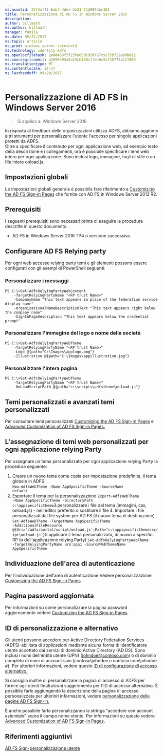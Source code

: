 ```yaml
---
ms.assetid: 25f5aff1-6abf-4dea-b531-f1d9943bc181
title: Personalizzazione di AD FS in Windows Server 2016
description: 
author: billmath
ms.author: billmath
manager: femila
ms.date: 05/31/2017
ms.topic: article
ms.prod: windows-server-threshold
ms.technology: identity-adfs
ms.openlocfilehash: 2e4d463f5f25fe85dc95d767c9c75b722e60b012
ms.sourcegitcommit: a2699e93a0a19cb138c1fde0c9af36774a12f865
ms.translationtype: MT
ms.contentlocale: it-IT
ms.lasthandoff: 09/20/2017
---
```

# <a name="ad-fs-customization-in-windows-server-2016"></a>Personalizzazione di AD FS in Windows Server 2016

>Si applica a: Windows Server 2016

In risposta al feedback delle organizzazioni utilizza ADFS, abbiamo aggiunto altri strumenti per personalizzare l'utente l'accesso per singole applicazioni protetti da ADFS.  
Oltre a specificare il contenuto per ogni applicazione web, ad esempio testo della descrizione e i collegamenti, ora è possibile specificare i temi web intero per ogni applicazione.  Sono inclusi logo, immagine, fogli di stile o un file intero onload.js.  
  
## <a name="global-settings"></a>Impostazioni globali    
Le impostazioni globali generale è possibile fare riferimento a [Customizing the AD FS Sign-in Pages](https://technet.microsoft.com/library/dn280950.aspx) che fornite con AD FS in Windows Server 2012 R2.  
  
## <a name="pre-requisites"></a>Prerequisiti  
I seguenti prerequisiti sono necessari prima di eseguire le procedure descritte in questo documento.  
  
-   AD FS in Windows Server 2016 TP4 o versione successiva  
  
## <a name="configure-ad-fs-relying-parties"></a>Configurare AD FS Relying party  
Per ogni web accesso relying party temi e gli elementi possono essere configurati con gli esempi di PowerShell seguenti:  
  
### <a name="customize-messages"></a>Personalizzare i messaggi  
  
```  
PS C:\>Set-AdfsRelyingPartyWebContent  
    -TargetRelyingPartyName "<RP trust Name>"  
    -CompanyName "This text appears in place of the federation service display name"  
    -OrganizationalNameDescriptionText "This text appears right below the company name"  
    -SignInPageDescription "This text appears below the credential prompt"  
```  
  
### <a name="customize-company-name-logo-and-image"></a>Personalizzare l'immagine del logo e nome della società  
  
```  
PS C:\>Set-AdfsRelyingPartyWebTheme  
    -TargetRelyingPartyName "<RP trust Name>"  
    -Logo @{path="C:\Images\applogo.png"}  
    -Illustration @{path="C:\Images\appillustration.jpg"}  
```  
  
### <a name="customize-entire-page"></a>Personalizzare l'intera pagina  
  
```  
PS C:\>Set-AdfsRelyingPartyWebTheme  
    -TargetRelyingPartyName "<RP trust Name>"  
    -OnLoadScriptPath @{path="c:\scripts\adfstheme\onload.js"}  
```  
  
## <a name="custom-themes-and-advanced-custom-themes"></a>Temi personalizzati e avanzati temi personalizzati  
  
Per consultare temi personalizzati [Customizing the AD FS Sign-in Pages](https://technet.microsoft.com/library/dn280950.aspx) e [Advanced Customization of AD FS Sign-in Pages.](https://technet.microsoft.com/library/dn636121.aspx)  
  
## <a name="assigning-custom-web-themes-per-rp"></a>L'assegnazione di temi web personalizzati per ogni applicazione relying Party  
  
Per assegnare un tema personalizzato per ogni applicazione relying Party la procedura seguente:  
  
1. Creare un nuovo tema come copia per impostazione predefinita, il tema globale in ADFS  
<code>New-AdfsWebTheme -Name AppSpecificTheme -SourceName default</code>  
2.  Esportare il tema per la personalizzazione <code>Export-AdfsWebTheme -Name AppSpecificTheme -DirectoryPath c:\appspecifictheme</code>3.personalizzare i file del tema (immagini, css, onload.js) - nell'editor preferito o sostituire il file 4. Importare i file personalizzati dal file system per AD FS (il nuovo tema di destinazione) <code>Set-AdfsWebTheme -TargetName AppSpecificTheme -AdditionalFileResource @{Uri='/adfs/portal/script/onload.js';Path="c:\appspecifictheme\script\onload.js"}</code>5.applicare il tema personalizzato, di nuovo a specifici RP (o dell'applicazione relying Party)
<code>Set-AdfsRelyingPartyWebTheme -TargetRelyingPartyName urn:app1 -SourceWebThemeName AppSpecificTheme</code>  
  
## <a name="home-realm-discovery"></a>Individuazione dell'area di autenticazione  
Per l'individuazione dell'area di autenticazione Vedere personalizzazione [Customizing the AD FS Sign-in Pages](https://technet.microsoft.com/library/dn280950.aspx).  
  
## <a name="updated-password-page"></a>Pagina password aggiornata  
Per informazioni su come personalizzare la pagina password aggiornamento vedere [Customizing the AD FS Sign-in Pages](https://technet.microsoft.com/library/dn280950.aspx).  
  
## <a name="customizing-and-alternate-ids"></a>ID di personalizzazione e alternativo  
Gli utenti possono accedere per Active Directory Federation Services (ADFS)-abilitata di applicazioni mediante alcuna forma di identificatore utente accettato dai servizi di dominio Active Directory (AD DS). Sono inclusi i nomi dell'entità utente (UPN) (johndoe@contoso.com) o di dominio completo di nomi di account sam (contoso\johndoe o contoso.com\johndoe #).  Per ulteriori informazioni, vedere questo [ID di configurazione di accesso alternativo.](Configuring-Alternate-Login-ID.md)  
  
Si consiglia inoltre di personalizzare la pagina di accesso di ADFS per fornire agli utenti finali alcuni suggerimento per l'ID di accesso alternativo. È possibile farlo aggiungendo la descrizione della pagina di accesso personalizzata per ulteriori informazioni, vedere [personalizzazione delle pagine AD FS Sign-in.](https://technet.microsoft.com/library/dn280950.aspx)   
  
È anche possibile farlo personalizzando la stringa "accedere con account aziendale" sopra il campo nome utente.  Per informazioni su questo vedere [Advanced Customization of AD FS Sign-in Pages](https://technet.microsoft.com/library/dn636121.aspx).  

## <a name="additional-references"></a>Riferimenti aggiuntivi 
[AD FS Sign-personalizzazione utente](AD-FS-user-sign-in-customization.md)  
